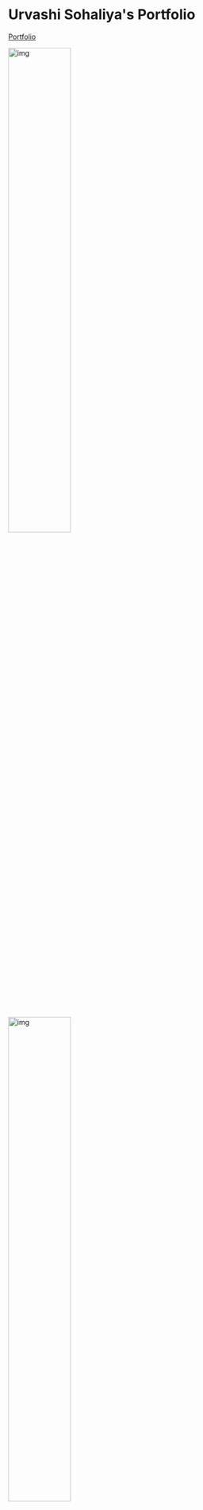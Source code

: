 # Urvashi Sohaliya's Portfolio
<a href = "https://urvashisohaliya2511.github.io/">Portfolio</a>


<img src = "https://cdn.dribbble.com/users/564797/screenshots/2523707/icon-animation.gif" alt = "img" width="50%"/>
<img src = "https://thumbs.gfycat.com/LinedJubilantGelding-max-1mb.gif" alt = "img" width="50%"/>

# Features 
<li>
    You can connect in different platforms</li><li>
    You can view Resume</li><li>
    You can contact via Email</li><li>
    You can view my GitHub contributions</li><li>
    You can review my projects through live link
</li>

# Tech Stacks :
<li>
REACT</li><li>  Chakra-ui </li><li> HTML </li><li> GitHub </li><li>Javascript</li>



